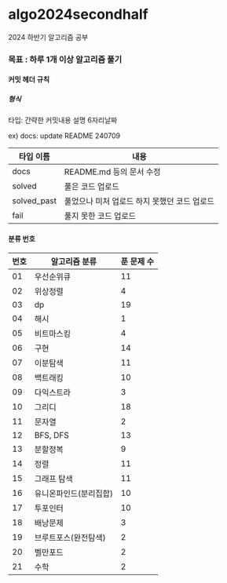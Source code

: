 # algo2024secondhalf

2024 하반기 알고리즘 공부

### 목표 : 하루 1개 이상 알고리즘 풀기

[문제풀이 상황 노션]:https://potent-light-313.notion.site/2024-8ef158496c324f85921834d1b9517fb5?pvs=4



#### 커밋 헤더 규칙

##### 형식

타입: 간략한 커밋내용 설명 6자리날짜

ex) docs: update README 240709



| 타입 이름  | 내용 |
|----|----|
| docs | README.md 등의 문서 수정 |
| solved | 풀은 코드 업로드 |
| solved_past | 풀었으나 미처 업로드 하지 못했던 코드 업로드 |
| fail | 풀지 못한 코드 업로드 |



#### 분류 번호

| 번호 |알고리즘 분류|푼 문제 수|
|----|----|----|
|01|우선순위큐|11|
|02|위상정렬|4|
|03|dp|19|
|04|해시|1|
|05|비트마스킹|4|
|06|구현|14|
|07|이분탐색|11|
|08|백트래킹| 10 |
|09|다익스트라|3|
|10|그리디|18|
|11|문자열|2|
|12|BFS, DFS|13|
|13|분할정복|9|
|14|정렬| 11         |
|15|그래프 탐색|11|
|16|유니온파인드(분리집합)|10|
|17|투포인터|10|
|18|배낭문제|3|
|19|브루트포스(완전탐색)|2|
|20|벨만포드|2|
|21|수학|2|



